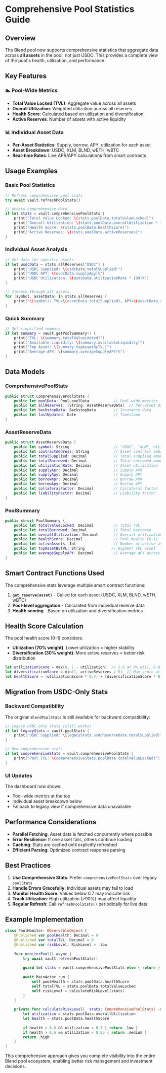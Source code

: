 # Comprehensive Pool Statistics Guide

## Overview

The Blend pool now supports comprehensive statistics that aggregate data across **all assets** in the pool, not just USDC. This provides a complete view of the pool's health, utilization, and performance.

## Key Features

### 🏊 Pool-Wide Metrics
- **Total Value Locked (TVL)**: Aggregate value across all assets
- **Overall Utilization**: Weighted utilization across all reserves
- **Health Score**: Calculated based on utilization and diversification
- **Active Reserves**: Number of assets with active liquidity

### 📊 Individual Asset Data
- **Per-Asset Statistics**: Supply, borrow, APY, utilization for each asset
- **Asset Breakdown**: USDC, XLM, BLND, wETH, wBTC
- **Real-time Rates**: Live APR/APY calculations from smart contracts

## Usage Examples

### Basic Pool Statistics

```swift
// Refresh comprehensive pool stats
try await vault.refreshPoolStats()

// Access comprehensive data
if let stats = vault.comprehensivePoolStats {
    print("Total Value Locked: \(stats.poolData.totalValueLocked)")
    print("Overall Utilization: \(stats.poolData.overallUtilization * 100)%")
    print("Health Score: \(stats.poolData.healthScore)")
    print("Active Reserves: \(stats.poolData.activeReserves)")
}
```

### Individual Asset Analysis

```swift
// Get data for specific assets
if let usdcData = stats.allReserves["USDC"] {
    print("USDC Supplied: \(usdcData.totalSupplied)")
    print("USDC APY: \(usdcData.supplyApy)%")
    print("USDC Utilization: \(usdcData.utilizationRate * 100)%")
}

// Iterate through all assets
for (symbol, assetData) in stats.allReserves {
    print("\(symbol): TVL=\(assetData.totalSupplied), APY=\(assetData.supplyApy)%")
}
```

### Quick Summary

```swift
// Get simplified summary
if let summary = vault.getPoolSummary() {
    print("TVL: \(summary.totalValueLocked)")
    print("Available Liquidity: \(summary.availableLiquidity)")
    print("Top Asset: \(summary.topAssetByTVL)")
    print("Average APY: \(summary.averageSupplyAPY)%")
}
```

## Data Models

### ComprehensivePoolStats
```swift
public struct ComprehensivePoolStats {
    public let poolData: PoolLevelData           // Pool-wide metrics
    public let allReserves: [String: AssetReserveData]  // Per-asset data
    public let backstopData: BackstopData        // Insurance data
    public let lastUpdated: Date                 // Timestamp
}
```

### AssetReserveData
```swift
public struct AssetReserveData {
    public let symbol: String                    // "USDC", "XLM", etc.
    public let contractAddress: String           // Asset contract address
    public let totalSupplied: Decimal            // Total supplied amount
    public let totalBorrowed: Decimal            // Total borrowed amount
    public let utilizationRate: Decimal          // Asset utilization
    public let supplyApr: Decimal                // Supply APR
    public let supplyApy: Decimal                // Supply APY
    public let borrowApr: Decimal                // Borrow APR
    public let borrowApy: Decimal                // Borrow APY
    public let collateralFactor: Decimal         // Collateral factor
    public let liabilityFactor: Decimal          // Liability factor
}
```

### PoolSummary
```swift
public struct PoolSummary {
    public let totalValueLocked: Decimal         // Total TVL
    public let totalBorrowed: Decimal            // Total borrowed
    public let overallUtilization: Decimal       // Overall utilization
    public let healthScore: Decimal              // Pool health (0-1)
    public let activeAssets: Int                 // Number of active assets
    public let topAssetByTVL: String            // Highest TVL asset
    public let averageSupplyAPY: Decimal         // Average APY across assets
}
```

## Smart Contract Functions Used

The comprehensive stats leverage multiple smart contract functions:

1. **`get_reserve(asset)`** - Called for each asset (USDC, XLM, BLND, wETH, wBTC)
2. **Pool-level aggregation** - Calculated from individual reserve data
3. **Health scoring** - Based on utilization and diversification metrics

## Health Score Calculation

The pool health score (0-1) considers:
- **Utilization (70% weight)**: Lower utilization = higher stability
- **Diversification (30% weight)**: More active reserves = better risk distribution

```swift
let utilizationScore = max(0, 1 - utilization)  // 1.0 at 0% util, 0.0 at 100%
let diversificationScore = min(1, activeReserves / 5)  // Max score at 5+ reserves
let healthScore = (utilizationScore * 0.7) + (diversificationScore * 0.3)
```

## Migration from USDC-Only Stats

### Backward Compatibility
The original `BlendPoolStats` is still available for backward compatibility:

```swift
// Legacy USDC-only stats (still works)
if let legacyStats = vault.poolStats {
    print("USDC Supplied: \(legacyStats.usdcReserveData.totalSupplied)")
}

// New comprehensive stats
if let comprehensiveStats = vault.comprehensivePoolStats {
    print("Pool TVL: \(comprehensiveStats.poolData.totalValueLocked)")
}
```

### UI Updates
The dashboard now shows:
- Pool-wide metrics at the top
- Individual asset breakdown below
- Fallback to legacy view if comprehensive data unavailable

## Performance Considerations

- **Parallel Fetching**: Asset data is fetched concurrently where possible
- **Error Resilience**: If one asset fails, others continue loading
- **Caching**: Stats are cached until explicitly refreshed
- **Efficient Parsing**: Optimized contract response parsing

## Best Practices

1. **Use Comprehensive Stats**: Prefer `comprehensivePoolStats` over legacy `poolStats`
2. **Handle Errors Gracefully**: Individual assets may fail to load
3. **Monitor Health Score**: Values below 0.7 may indicate risk
4. **Track Utilization**: High utilization (>90%) may affect liquidity
5. **Regular Refresh**: Call `refreshPoolStats()` periodically for live data

## Example Implementation

```swift
class PoolMonitor: ObservableObject {
    @Published var poolHealth: Decimal = 0
    @Published var totalTVL: Decimal = 0
    @Published var riskLevel: RiskLevel = .low
    
    func monitorPool() async {
        try await vault.refreshPoolStats()
        
        guard let stats = vault.comprehensivePoolStats else { return }
        
        await MainActor.run {
            self.poolHealth = stats.poolData.healthScore
            self.totalTVL = stats.poolData.totalValueLocked
            self.riskLevel = calculateRiskLevel(stats)
        }
    }
    
    private func calculateRiskLevel(_ stats: ComprehensivePoolStats) -> RiskLevel {
        let utilization = stats.poolData.overallUtilization
        let health = stats.poolData.healthScore
        
        if health > 0.8 && utilization < 0.7 { return .low }
        if health > 0.6 && utilization < 0.85 { return .medium }
        return .high
    }
}
```

This comprehensive approach gives you complete visibility into the entire Blend pool ecosystem, enabling better risk management and investment decisions. 